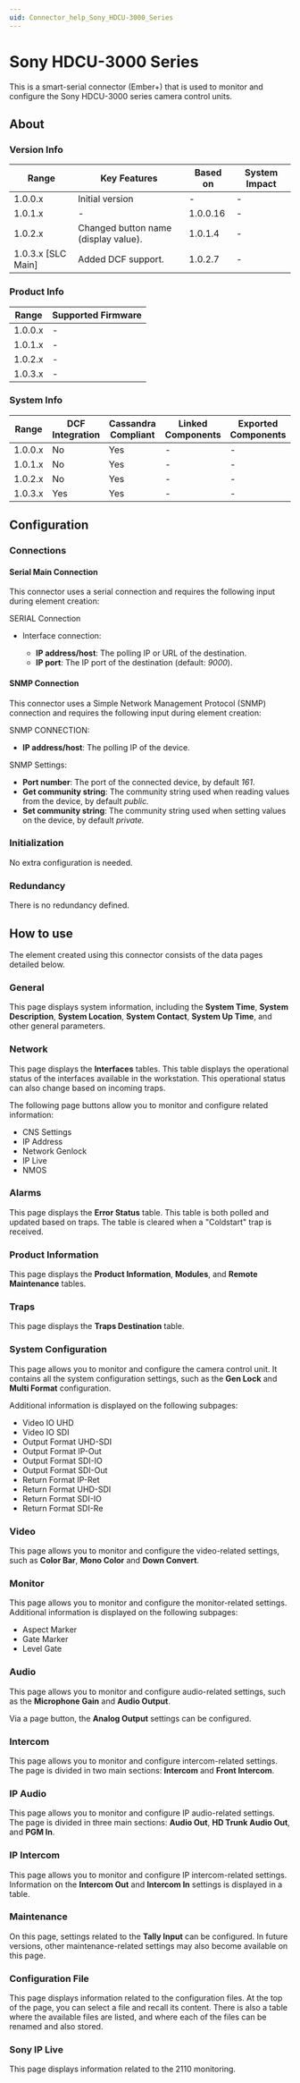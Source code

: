 ```yaml
---
uid: Connector_help_Sony_HDCU-3000_Series
---
```


# Sony HDCU-3000 Series

This is a smart-serial connector (Ember+) that is used to monitor and configure the Sony HDCU-3000 series camera control units.

## About

### Version Info

| **Range**            | **Key Features**                     | **Based on** | **System Impact** |
|----------------------|--------------------------------------|--------------|-------------------|
| 1.0.0.x              | Initial version                      | \-           | \-                |
| 1.0.1.x              | \-                                   | 1.0.0.16     | \-                |
| 1.0.2.x              | Changed button name (display value). | 1.0.1.4      | \-                |
| 1.0.3.x \[SLC Main\] | Added DCF support.                   | 1.0.2.7      | \-                |

### Product Info

| Range     | Supported Firmware     |
|-----------|------------------------|
| 1.0.0.x   | \-                     |
| 1.0.1.x   | \-                     |
| 1.0.2.x   | \-                     |
| 1.0.3.x   | \-                     |

### System Info

| Range     | DCF Integration     | Cassandra Compliant     | Linked Components     | Exported Components     |
|-----------|---------------------|-------------------------|-----------------------|-------------------------|
| 1.0.0.x   | No                  | Yes                     | \-                    | \-                      |
| 1.0.1.x   | No                  | Yes                     | \-                    | \-                      |
| 1.0.2.x   | No                  | Yes                     | \-                    | \-                      |
| 1.0.3.x   | Yes                 | Yes                     | \-                    | \-                      |

## Configuration

### Connections

#### Serial Main Connection

This connector uses a serial connection and requires the following input during element creation:

SERIAL Connection

- Interface connection:

  - **IP address/host**: The polling IP or URL of the destination.
  - **IP port**: The IP port of the destination (default: *9000*).

#### SNMP Connection

This connector uses a Simple Network Management Protocol (SNMP) connection and requires the following input during element creation:

SNMP CONNECTION:

- **IP address/host**: The polling IP of the device.

SNMP Settings:

- **Port number**: The port of the connected device, by default *161*.
- **Get community string**: The community string used when reading values from the device, by default *public.*
- **Set community string**: The community string used when setting values on the device, by default *private.*

### Initialization

No extra configuration is needed.

### Redundancy

There is no redundancy defined.

## How to use

The element created using this connector consists of the data pages detailed below.

### General

This page displays system information, including the **System Time**, **System Description**, **System Location**, **System Contact**, **System Up Time**, and other general parameters.

### Network

This page displays the **Interfaces** tables. This table displays the operational status of the interfaces available in the workstation. This operational status can also change based on incoming traps.

The following page buttons allow you to monitor and configure related information:

- CNS Settings
- IP Address
- Network Genlock
- IP Live
- NMOS

### Alarms

This page displays the **Error Status** table. This table is both polled and updated based on traps. The table is cleared when a "Coldstart" trap is received.

### Product Information

This page displays the **Product Information**, **Modules**, and **Remote Maintenance** tables.

### Traps

This page displays the **Traps Destination** table.

### System Configuration

This page allows you to monitor and configure the camera control unit. It contains all the system configuration settings, such as the **Gen Lock** and **Multi Format** configuration.

Additional information is displayed on the following subpages:

- Video IO UHD
- Video IO SDI
- Output Format UHD-SDI
- Output Format IP-Out
- Output Format SDI-IO
- Output Format SDI-Out
- Return Format IP-Ret
- Return Format UHD-SDI
- Return Format SDI-IO
- Return Format SDI-Re

### Video

This page allows you to monitor and configure the video-related settings, such as **Color Bar**, **Mono Color** and **Down Convert**.

### Monitor

This page allows you to monitor and configure the monitor-related settings. Additional information is displayed on the following subpages:

- Aspect Marker
- Gate Marker
- Level Gate

### Audio

This page allows you to monitor and configure audio-related settings, such as the **Microphone Gain** and **Audio Output**.

Via a page button, the **Analog Output** settings can be configured.

### Intercom

This page allows you to monitor and configure intercom-related settings. The page is divided in two main sections: **Intercom** and **Front Intercom**.

### IP Audio

This page allows you to monitor and configure IP audio-related settings. The page is divided in three main sections: **Audio Out**, **HD Trunk Audio Out**, and **PGM In**.

### IP Intercom

This page allows you to monitor and configure IP intercom-related settings. Information on the **Intercom Out** and **Intercom In** settings is displayed in a table.

### Maintenance

On this page, settings related to the **Tally Input** can be configured. In future versions, other maintenance-related settings may also become available on this page.

### Configuration File

This page displays information related to the configuration files. At the top of the page, you can select a file and recall its content. There is also a table where the available files are listed, and where each of the files can be renamed and also stored.

### Sony IP Live

This page displays information related to the 2110 monitoring.
